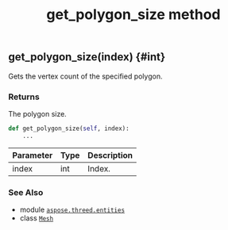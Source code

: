 ﻿---
title: get_polygon_size method
second_title: Aspose.3D for Python via .NET API References
description: 
type: docs
weight: 100
url: /python-net/aspose.threed.entities/mesh/get_polygon_size/
is_root: false
---

## get_polygon_size(index) {#int}

Gets the vertex count of the specified polygon.


### Returns 


The polygon size.


```python
def get_polygon_size(self, index):
    ...
```


| Parameter | Type | Description |
| :- | :- | :- |
| index | int | Index. |



### See Also
* module [`aspose.threed.entities`](../../)
* class [`Mesh`](/3d/python-net/aspose.threed.entities/mesh)
